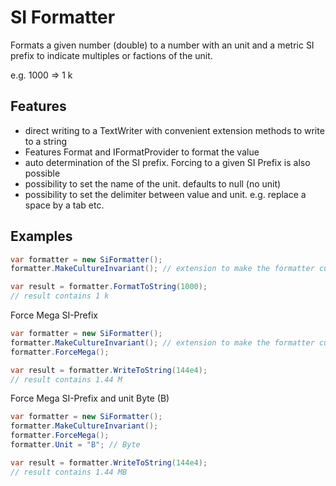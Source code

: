 ﻿# SI Formatter

Formats a given number (double) to a number with an unit and a metric SI prefix to indicate multiples or factions
of the unit.

e.g. 1000 => 1 k

## Features
* direct writing to a TextWriter with convenient extension methods to write to a string
* Features Format and IFormatProvider to format the value
* auto determination of the SI prefix. Forcing to a given SI Prefix is also possible
* possibility to set the name of the unit. defaults to null (no unit)
* possibility to set the delimiter between value and unit. e.g. replace a space by a tab etc.
 
## Examples
```csharp
var formatter = new SiFormatter();
formatter.MakeCultureInvariant(); // extension to make the formatter culture invariant

var result = formatter.FormatToString(1000);
// result contains 1 k
```

Force Mega SI-Prefix
```csharp
var formatter = new SiFormatter();
formatter.MakeCultureInvariant(); // extension to make the formatter culture invariant
formatter.ForceMega();

var result = formatter.WriteToString(144e4);
// result contains 1.44 M
```

Force Mega SI-Prefix and unit Byte (B)
```csharp
var formatter = new SiFormatter();
formatter.MakeCultureInvariant();
formatter.ForceMega();
formatter.Unit = "B"; // Byte

var result = formatter.WriteToString(144e4);
// result contains 1.44 MB
```



